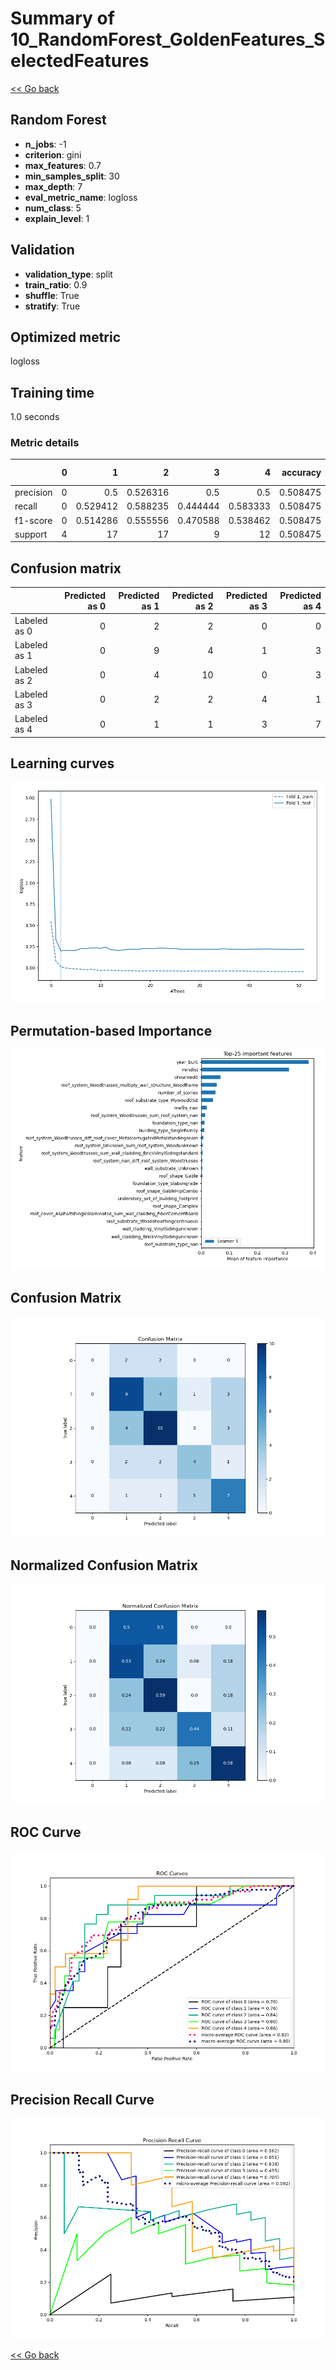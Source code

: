 # Summary of 10_RandomForest_GoldenFeatures_SelectedFeatures

[<< Go back](../README.md)


## Random Forest
- **n_jobs**: -1
- **criterion**: gini
- **max_features**: 0.7
- **min_samples_split**: 30
- **max_depth**: 7
- **eval_metric_name**: logloss
- **num_class**: 5
- **explain_level**: 1

## Validation
 - **validation_type**: split
 - **train_ratio**: 0.9
 - **shuffle**: True
 - **stratify**: True

## Optimized metric
logloss

## Training time

1.0 seconds

### Metric details
|           |   0 |         1 |         2 |        3 |         4 |   accuracy |   macro avg |   weighted avg |   logloss |
|:----------|----:|----------:|----------:|---------:|----------:|-----------:|------------:|---------------:|----------:|
| precision |   0 |  0.5      |  0.526316 | 0.5      |  0.5      |   0.508475 |    0.405263 |       0.473684 |   1.20007 |
| recall    |   0 |  0.529412 |  0.588235 | 0.444444 |  0.583333 |   0.508475 |    0.429085 |       0.508475 |   1.20007 |
| f1-score  |   0 |  0.514286 |  0.555556 | 0.470588 |  0.538462 |   0.508475 |    0.415778 |       0.489562 |   1.20007 |
| support   |   4 | 17        | 17        | 9        | 12        |   0.508475 |   59        |      59        |   1.20007 |


## Confusion matrix
|              |   Predicted as 0 |   Predicted as 1 |   Predicted as 2 |   Predicted as 3 |   Predicted as 4 |
|:-------------|-----------------:|-----------------:|-----------------:|-----------------:|-----------------:|
| Labeled as 0 |                0 |                2 |                2 |                0 |                0 |
| Labeled as 1 |                0 |                9 |                4 |                1 |                3 |
| Labeled as 2 |                0 |                4 |               10 |                0 |                3 |
| Labeled as 3 |                0 |                2 |                2 |                4 |                1 |
| Labeled as 4 |                0 |                1 |                1 |                3 |                7 |

## Learning curves
![Learning curves](learning_curves.png)

## Permutation-based Importance
![Permutation-based Importance](permutation_importance.png)
## Confusion Matrix

![Confusion Matrix](confusion_matrix.png)


## Normalized Confusion Matrix

![Normalized Confusion Matrix](confusion_matrix_normalized.png)


## ROC Curve

![ROC Curve](roc_curve.png)


## Precision Recall Curve

![Precision Recall Curve](precision_recall_curve.png)



[<< Go back](../README.md)
